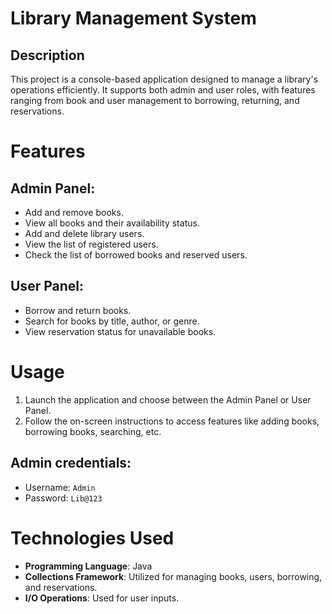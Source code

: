 # Library Management System
## Description
This project is a console-based application designed to manage a library's operations efficiently. It supports both admin and user roles, with features ranging from book and user management to borrowing, returning, and reservations.

# Features
## Admin Panel:
 - Add and remove books.
 - View all books and their availability status.
 - Add and delete library users.
 - View the list of registered users.
 - Check the list of borrowed books and reserved users.
 
 ## User Panel:
 - Borrow and return books.
 - Search for books by title, author, or genre.
 - View reservation status for unavailable books.

# Usage
1. Launch the application and choose between the Admin Panel or User Panel.
2. Follow the on-screen instructions to access features like adding books, borrowing books, searching, etc.
## Admin credentials:
- Username: `Admin`
- Password: `Lib@123`

# Technologies Used

- **Programming Language**: Java
- **Collections Framework**: Utilized for managing books, users, borrowing, and reservations.
- **I/O Operations**: Used for user inputs.
